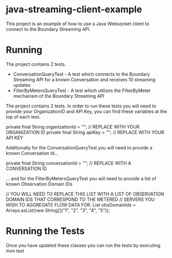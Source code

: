 java-streaming-client-example
=============================

This project is an example of how to use a Java Websocket client to connect to the Boundary Streaming API.

# Running

The project contains 2 tests. 

* ConversationQueryTest - A test which connects to the Boundary Streaming API for a known Conversation and receives 10 streaming updates
* FilterByMetersQueryTest - A test which utilizes the FilterByMeter mechanism of the Boundary Streaming API

The project contains 2 tests. In order to run these tests you will need to provide your OrganizationID and API Key, you can find these variables at the top of each test.

private final String organizationId = ""; // REPLACE WITH YOUR ORGANIZATION ID
private final String apiKey = ""; // REPLACE WITH YOUR API KEY

Additionally for the ConversationQueryTest you will need to provide a known Conversation Id...

private final String conversationId = ""; // REPLACE WITH A CONVERSATION ID

... and for the FilterByMetersQueryTest you will need to provide a list of known Observation Domain IDs

// YOU WILL NEED TO REPLACE THIS LIST WITH A LIST OF OBSERVATION DOMAIN IDS THAT CORRESPOND TO THE METERED
// SERVERS YOU WISH TO AGGREGATE FLOW DATA FOR.
List<String> obsDomainIds = Arrays.asList(new String[]{"1", "2", "3", "4", "5"});

Running the Tests
============================

Once you have updated these classes you can run the tests by executing mvn test

